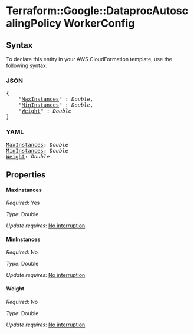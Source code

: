 # Terraform::Google::DataprocAutoscalingPolicy WorkerConfig

## Syntax

To declare this entity in your AWS CloudFormation template, use the following syntax:

### JSON

<pre>
{
    "<a href="#maxinstances" title="MaxInstances">MaxInstances</a>" : <i>Double</i>,
    "<a href="#mininstances" title="MinInstances">MinInstances</a>" : <i>Double</i>,
    "<a href="#weight" title="Weight">Weight</a>" : <i>Double</i>
}
</pre>

### YAML

<pre>
<a href="#maxinstances" title="MaxInstances">MaxInstances</a>: <i>Double</i>
<a href="#mininstances" title="MinInstances">MinInstances</a>: <i>Double</i>
<a href="#weight" title="Weight">Weight</a>: <i>Double</i>
</pre>

## Properties

#### MaxInstances

_Required_: Yes

_Type_: Double

_Update requires_: [No interruption](https://docs.aws.amazon.com/AWSCloudFormation/latest/UserGuide/using-cfn-updating-stacks-update-behaviors.html#update-no-interrupt)

#### MinInstances

_Required_: No

_Type_: Double

_Update requires_: [No interruption](https://docs.aws.amazon.com/AWSCloudFormation/latest/UserGuide/using-cfn-updating-stacks-update-behaviors.html#update-no-interrupt)

#### Weight

_Required_: No

_Type_: Double

_Update requires_: [No interruption](https://docs.aws.amazon.com/AWSCloudFormation/latest/UserGuide/using-cfn-updating-stacks-update-behaviors.html#update-no-interrupt)

